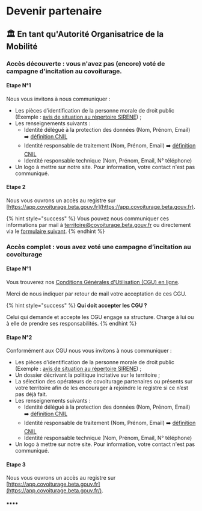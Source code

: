 # Devenir partenaire

## 🏛️ En tant qu'Autorité Organisatrice de la Mobilité

### Accès découverte : vous n'avez pas \(encore\) voté de campagne d'incitation au covoiturage.

#### Etape N°1 

Nous vous invitons à nous communiquer : 

* Les pièces d’identification de la personne morale de droit public \(Exemple : [avis de situation au répertoire SIRENE](http://avis-situation-sirene.insee.fr/jsp/avis-formulaire.jsp)\) ; 
* Les renseignements suivants : 
  * Identité délégué à la protection des données \(Nom, Prénom, Email\) ➡️ [définition CNIL](https://www.cnil.fr/fr/definition/delegue-protection-donnees)
  * Identité responsable de traitement \(Nom, Prénom, Email\) ➡️ [définition CNIL](https://www.cnil.fr/fr/definition/responsable-de-traitement)
  * Identité responsable technique \(Nom, Prénom, Email, N° téléphone\)
* Un logo à mettre sur notre site. Pour information, votre contact n'est pas communiqué.

#### Etape 2 

Nous vous ouvrons un accès au registre sur [https://app.covoiturage.beta.gouv.fr](https://app.covoiturage.beta.gouv.fr).

{% hint style="success" %}
Vous pouvez nous communiquer ces informations par mail à territoire@covoiturage.beta.gouv.fr ou directement via le [formulaire suivant](https://startupdetat.typeform.com/to/zOoV4Mkz). 
{% endhint %}



### Accès complet : vous avez voté une campagne d’incitation au covoiturage

#### Etape N°1

Vous trouverez nos [Conditions Générales d'Utilisation \(CGU\) en ligne](../presentation/cgu.md).

Merci de nous indiquer par retour de mail votre acceptation de ces CGU.

{% hint style="success" %}
**Qui doit accepter les CGU ?** 

Celui qui demande et accepte les CGU engage sa structure. Charge à lui ou à elle de prendre ses responsabilités.
{% endhint %}

#### Etape N°2

Conformément aux CGU nous vous invitons à nous communiquer :

* Les pièces d’identification de la personne morale de droit public \(Exemple : [avis de situation au répertoire SIRENE](http://avis-situation-sirene.insee.fr/jsp/avis-formulaire.jsp)\) ; 
* Un dossier décrivant la politique incitative sur le territoire ;
* La sélection des opérateurs de covoiturage partenaires ou présents sur votre territoire afin de les encourager à rejoindre le registre si ce n’est pas déjà fait. 
* Les renseignements suivants :
  * Identité délégué à la protection des données \(Nom, Prénom, Email\) ➡️ [définition CNIL](https://www.cnil.fr/fr/definition/delegue-protection-donnees)
  * Identité responsable de traitement \(Nom, Prénom, Email\) ➡️ [définition CNIL](https://www.cnil.fr/fr/definition/responsable-de-traitement)
  * Identité responsable technique \(Nom, Prénom, Email, N° téléphone\)
* Un logo à mettre sur notre site. Pour information, votre contact n'est pas communiqué.

#### **Etape 3**

Nous vous ouvrons un accès au registre sur [https://app.covoiturage.beta.gouv.fr](https://app.covoiturage.beta.gouv.fr/).

#### \*\*\*\*

